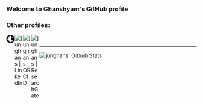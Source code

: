 ### Welcome to Ghanshyam's GitHub profile

### Other profiles:

[<img align="left" alt="compphys.de" width="22px" src="https://raw.githubusercontent.com/iconic/open-iconic/master/svg/globe.svg" />][website]
[<img align="left" alt="junghans | LinkedIn" width="22px" src="https://cdn.jsdelivr.net/npm/simple-icons@v3/icons/linkedin.svg" />](https://in.linkedin.com/in/ghanshyam-chandra-15a131159)
[<img align="left" alt="junghans | ORCID" width="22px" src="https://cdn.jsdelivr.net/npm/simple-icons@v3/icons/orcid.svg" />](https://orcid.org/0000-0001-7687-4132)
[<img align="left" alt="junghans | ResearchGate" width="22px" src="https://cdn.jsdelivr.net/npm/simple-icons@v3/icons/researchgate.svg" />](https://www.researchgate.net/profile/Ghanshyam_Chandra/)

<br />


---

<img align="left" alt="junghans' Github Stats" src="https://github-readme-stats.vercel.app/api?username=Ghanshyamchandra74&show_icons=true&hide_border=true" />

[website]: https://ghanshyamchandra74.github.io/
